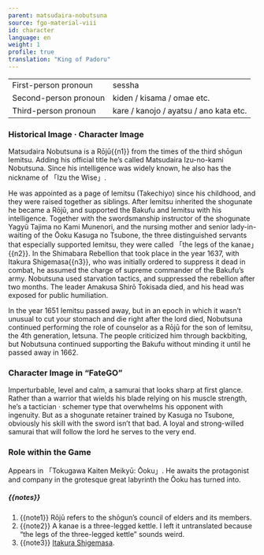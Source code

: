 ```yaml
---
parent: matsudaira-nobutsuna
source: fgo-material-viii
id: character
language: en
weight: 1
profile: true
translation: "King of Padoru"
---
```


<table>
  <tr><td>First-person pronoun</td><td>sessha</td></tr>
  <tr><td>Second-person pronoun</td><td>kiden / kisama / omae etc.</td></tr>
  <tr><td>Third-person pronoun</td><td>kare / kanojo / ayatsu / ano kata etc.</td></tr>
</table>

### Historical Image · Character Image

Matsudaira Nobutsuna is a Rōjū{{n1}} from the times of the third shōgun Iemitsu. Adding his official title he’s called Matsudaira Izu-no-kami Nobutsuna.
Since his intelligence was widely known, he also has the nickname of 「Izu the Wise」.

He was appointed as a page of Iemitsu (Takechiyo) since his childhood, and they were raised together as siblings.
After Iemitsu inherited the shogunate he became a Rōjū, and supported the Bakufu and Iemitsu with his intelligence.
Together with the swordsmanship instructor of the shogunate Yagyū Tajima no Kami Munenori, and the nursing mother and senior lady-in-waiting of the Ōoku Kasuga no Tsubone,
the three distinguished servants that especially supported Iemitsu, they were called 「the legs of the kanae」{{n2}}.
In the Shimabara Rebellion that took place in the year 1637, with Itakura Shigemasa{{n3}}, who was initially ordered to suppress it dead in combat, he assumed the charge of supreme commander of the Bakufu’s army.
Nobutsuna used starvation tactics, and suppressed the rebellion after two months. The leader Amakusa Shirō Tokisada died, and his head was exposed for public humiliation.

In the year 1651 Iemitsu passed away, but in an epoch in which it wasn’t unusual to cut your stomach and die right after the lord died, Nobutsuna continued performing the role of counselor as a Rōjū for the son of Iemitsu, the 4th generation, Ietsuna.
The people criticized him through backbiting, but Nobutsuna continued supporting the Bakufu without minding it until he passed away in 1662.

### Character Image in “FateGO”

Imperturbable, level and calm, a samurai that looks sharp at first glance.
Rather than a warrior that wields his blade relying on his muscle strength, he’s a tactician · schemer type that overwhelms his opponent with ingenuity.
But as a shogunate retainer trained by Kasuga no Tsubone, obviously his skill with the sword isn’t that bad.
A loyal and strong-willed samurai that will follow the lord he serves to the very end.

### Role within the Game

Appears in 「Tokugawa Kaiten Meikyū: Ōoku」.
He awaits the protagonist and company in the grotesque great labyrinth the Ōoku has turned into.

##### {{notes}}

1. {{note1}} Rōjū refers to the shōgun’s council of elders and its members.
2. {{note2}} A kanae is a three-legged kettle. I left it untranslated because “the legs of the three-legged kettle” sounds weird.
3. {{note3}} [Itakura Shigemasa](https://en.wikipedia.org/wiki/Itakura_Shigemasa).
